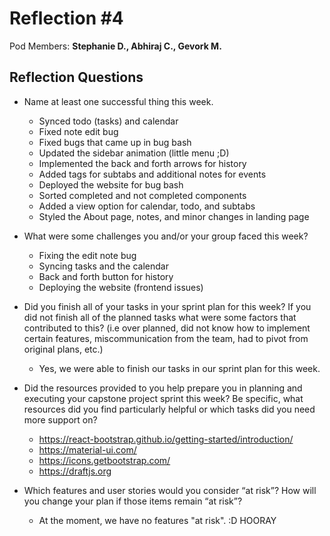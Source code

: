 # Reflection #4

Pod Members: **Stephanie D., Abhiraj C., Gevork M.**

## Reflection Questions

* Name at least one successful thing this week.

  - Synced todo (tasks) and calendar
  - Fixed note edit bug
  - Fixed bugs that came up in bug bash
  - Updated the sidebar animation (little menu ;D)
  - Implemented the back and forth arrows for history 
  - Added tags for subtabs and additional notes for events
  - Deployed the website for bug bash
  - Sorted completed and not completed components
  - Added a view option for calendar, todo, and subtabs
  - Styled the About page, notes, and minor changes in landing page

* What were some challenges you and/or your group faced this week?

  - Fixing the edit note bug
  - Syncing tasks and the calendar
  - Back and forth button for history
  - Deploying the website (frontend issues)

* Did you finish all of your tasks in your sprint plan for this week? If you did not finish all of the planned tasks what were some factors that contributed to this?  (i.e over planned, did not know how to implement certain features, miscommunication from the team, had to pivot from original plans, etc.)

  - Yes, we were able to finish our tasks in our sprint plan for this week.

* Did the resources provided to you help prepare you in planning and executing your capstone project sprint this week? Be specific, what resources did you find particularly helpful or which tasks did you need more support on?

  - https://react-bootstrap.github.io/getting-started/introduction/
  - https://material-ui.com/
  - https://icons.getbootstrap.com/
  - https://draftjs.org

* Which features and user stories would you consider “at risk”? How will you change your plan if those items remain “at risk”?

  - At the moment, we have no features "at risk". :D HOORAY
